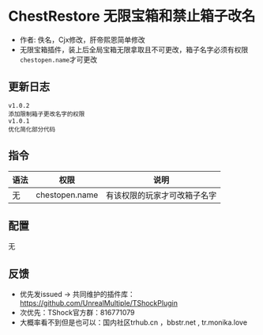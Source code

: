 # ChestRestore 无限宝箱和禁止箱子改名

- 作者: 佚名，Cjx修改，肝帝熙恩简单修改
- 无限宝箱插件，装上后全局宝箱无限拿取且不可更改，箱子名字必须有权限`chestopen.name`才可更改

## 更新日志

```
v1.0.2
添加限制箱子更改名字的权限
v1.0.1
优化简化部分代码
```

## 指令

| 语法      |    权限     |        说明        |
| --------- | :---------: | :----------------: |
| 无 | chestopen.name |   有该权限的玩家才可改箱子名字   |

## 配置

无

## 反馈
- 优先发issued -> 共同维护的插件库：https://github.com/UnrealMultiple/TShockPlugin
- 次优先：TShock官方群：816771079
- 大概率看不到但是也可以：国内社区trhub.cn ，bbstr.net , tr.monika.love
